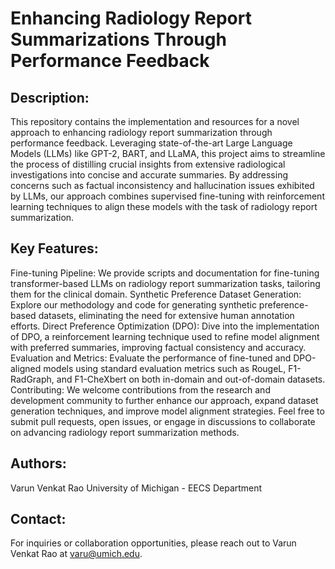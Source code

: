 # Enhancing Radiology Report Summarizations Through Performance Feedback

## Description:
This repository contains the implementation and resources for a novel approach to enhancing radiology report summarization through performance feedback. Leveraging state-of-the-art Large Language Models (LLMs) like GPT-2, BART, and LLaMA, this project aims to streamline the process of distilling crucial insights from extensive radiological investigations into concise and accurate summaries. By addressing concerns such as factual inconsistency and hallucination issues exhibited by LLMs, our approach combines supervised fine-tuning with reinforcement learning techniques to align these models with the task of radiology report summarization.

## Key Features:

Fine-tuning Pipeline: We provide scripts and documentation for fine-tuning transformer-based LLMs on radiology report summarization tasks, tailoring them for the clinical domain.
Synthetic Preference Dataset Generation: Explore our methodology and code for generating synthetic preference-based datasets, eliminating the need for extensive human annotation efforts.
Direct Preference Optimization (DPO): Dive into the implementation of DPO, a reinforcement learning technique used to refine model alignment with preferred summaries, improving factual consistency and accuracy.
Evaluation and Metrics: Evaluate the performance of fine-tuned and DPO-aligned models using standard evaluation metrics such as RougeL, F1-RadGraph, and F1-CheXbert on both in-domain and out-of-domain datasets.
Contributing:
We welcome contributions from the research and development community to further enhance our approach, expand dataset generation techniques, and improve model alignment strategies. Feel free to submit pull requests, open issues, or engage in discussions to collaborate on advancing radiology report summarization methods.

## Authors:

Varun Venkat Rao
University of Michigan - EECS Department

## Contact:
For inquiries or collaboration opportunities, please reach out to Varun Venkat Rao at varu@umich.edu.

